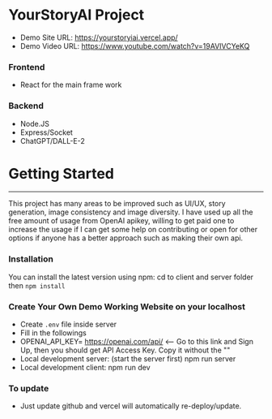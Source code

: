 # YourStoryAI Project


- Demo Site URL: https://yourstoryiai.vercel.app/
- Demo Video URL: https://www.youtube.com/watch?v=19AVIVCYeKQ

### Frontend

- React for the main frame work

### Backend

- Node.JS
- Express/Socket
- ChatGPT/DALL-E-2


# Getting Started
---

This project has many areas to be improved such as UI/UX, story generation, image consistency and image diversity.
I have used up all the free amount of usage from OpenAI apikey, willing to get paid one to increase the usage if I can get some help on contributing or open for other options if anyone has a better approach such as making their own api.

### Installation

You can install the latest version using npm:
cd to client and server folder then
`npm install`

### Create Your Own Demo Working Website on your localhost

- Create `.env` file inside server
- Fill in the followings
- OPENAI_API_KEY= https://openai.com/api/ <-- Go to this link and Sign Up, then you should get API Access Key. Copy it without the ""
- Local development server: (start the server first)
  npm run server
- Local development client:
  npm run dev

### To update

- Just update github and vercel will automatically re-deploy/update.
